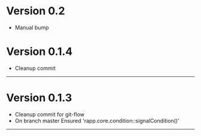 # Version 0.2
- Manual bump

# Version 0.1.4
 - Cleanup commit

----------

# Version 0.1.3
 - Cleanup commit for git-flow
 - On branch master Ensured 'rapp.core.condition::signalCondition()'

----------


